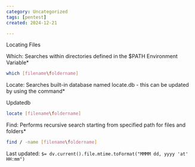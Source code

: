 ```yaml
---
category: Uncategorized
tags: [pentest]
created: 2024-12-21

---
```

Locating Files

Which: Searches within directories defined in the $PATH Environment Variable*

~~~bash
which [filename\foldername]
~~~

Locate: Searches built-in database named locate.db - this can be updated by using the command* 

Updatedb

~~~bash
locate [filename\foldername]
~~~

Find: Performs recursive search starting from specified path for files and folders*

~~~bash
find / -name [filename\foldername]
~~~


Last updated: `$= dv.current().file.mtime.toFormat("MMMM dd, yyyy 'at' HH:mm")`
